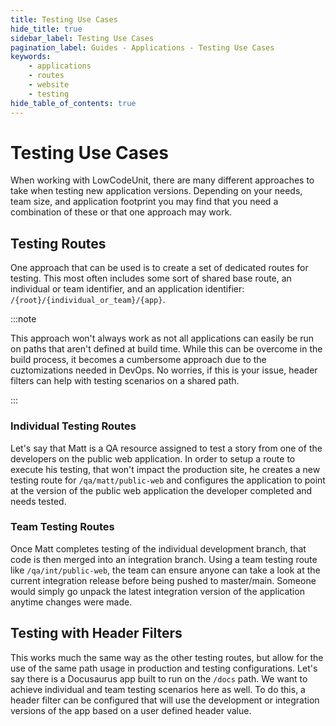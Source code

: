 ```yaml
---
title: Testing Use Cases
hide_title: true
sidebar_label: Testing Use Cases
pagination_label: Guides - Applications - Testing Use Cases
keywords:
    - applications
    - routes
    - website
    - testing
hide_table_of_contents: true
---
```


# Testing Use Cases

When working with LowCodeUnit, there are many different approaches to take when testing new application versions.  Depending on your needs, team size, and application footprint you may find that you need a combination of these or that one approach may work.

## Testing Routes

One approach that can be used is to create a set of dedicated routes for testing.  This most often includes some sort of shared base route, an individual or team identifier, and an application identifier: `/{root}/{individual_or_team}/{app}`.  

:::note

This approach won't always work as not all applications can easily be run on paths that aren't defined at build time.  While this can be overcome in the build process, it becomes a cumbersome approach due to the cuztomizations needed in DevOps.  No worries, if this is your issue, header filters can help with testing scenarios on a shared path.

:::

### Individual Testing Routes

Let's say that Matt is a QA resource assigned to test a story from one of the developers on the public web application.  In order to setup a route to execute his testing, that won't impact the production site, he creates a new testing route for `/qa/matt/public-web` and configures the application to point at the version of the public web application the developer completed and needs tested. 

### Team Testing Routes

Once Matt completes testing of the individual development branch, that code is then merged into an integration branch.  Using a team testing route like `/qa/int/public-web`, the team can ensure anyone can take a look at the current integration release before being pushed to master/main.  Someone would simply go unpack the latest integration version of the application anytime changes were made.

## Testing with Header Filters

This works much the same way as the other testing routes, but allow for the use of the same path usage in production and testing configurations.  Let's say there is a Docusaurus app built to run on the `/docs` path.  We want to achieve individual and team testing scenarios here as well.  To do this, a header filter can be configured that will use the development or integration versions of the app based on a user defined header value. 

<!-- 
## Virtual Integration Environment

Using headers so that not just frontend changes, but also which Proxies are used -->
